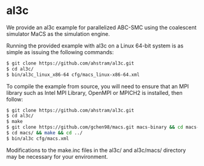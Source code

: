 # al3c

We provide an al3c example for parallelized ABC-SMC using the coalescent simulator MaCS as the simulation engine.

Running the provided example with al3c on a Linux 64-bit system is as simple as issuing the following commands:

```bash
$ git clone https://github.com/ahstram/al3c.git  
$ cd al3c/  
$ bin/al3c_linux_x86-64 cfg/macs_linux-x86-64.xml  
```

To compile the example from source, you will need to ensure that an MPI library such as Intel MPI Library, OpenMPI or MPICH2 is installed, then follow:

```bash
$ git clone https://github.com/ahstram/al3c.git  
$ cd al3c/  
$ make  
$ git clone https://github.com/gchen98/macs.git macs-binary && cd macs-binary && make && ln -s ../macs-binary/macs ../macs/macs && cd .. 
$ cd macs/ && make && cd ../  
$ bin/al3c cfg/macs.xml  
```

Modifications to the make.inc files in the al3c/ and al3c/macs/ directory may be necessary for your environment.
